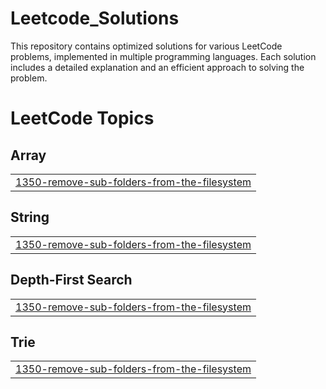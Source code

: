 # Leetcode_Solutions
This repository contains optimized solutions for various LeetCode problems, implemented in multiple programming languages. Each solution includes a detailed explanation and an efficient approach to solving the problem.

<!---LeetCode Topics Start-->
# LeetCode Topics
## Array
|  |
| ------- |
| [1350-remove-sub-folders-from-the-filesystem](https://github.com/Venkata-Jayanth04/Leetcode_Solutions/tree/master/1350-remove-sub-folders-from-the-filesystem) |
## String
|  |
| ------- |
| [1350-remove-sub-folders-from-the-filesystem](https://github.com/Venkata-Jayanth04/Leetcode_Solutions/tree/master/1350-remove-sub-folders-from-the-filesystem) |
## Depth-First Search
|  |
| ------- |
| [1350-remove-sub-folders-from-the-filesystem](https://github.com/Venkata-Jayanth04/Leetcode_Solutions/tree/master/1350-remove-sub-folders-from-the-filesystem) |
## Trie
|  |
| ------- |
| [1350-remove-sub-folders-from-the-filesystem](https://github.com/Venkata-Jayanth04/Leetcode_Solutions/tree/master/1350-remove-sub-folders-from-the-filesystem) |
<!---LeetCode Topics End-->